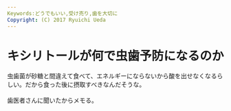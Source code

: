 ```yaml
---
Keywords:どうでもいい,受け売り,歯を大切に
Copyright: (C) 2017 Ryuichi Ueda
---
```


# キシリトールが何で虫歯予防になるのか
虫歯菌が砂糖と間違えて食べて、エネルギーにならないから酸を出せなくなるらしい。だから食った後に摂取すべきなんだそうな。<br />
<br />
歯医者さんに聞いたからメモる。
